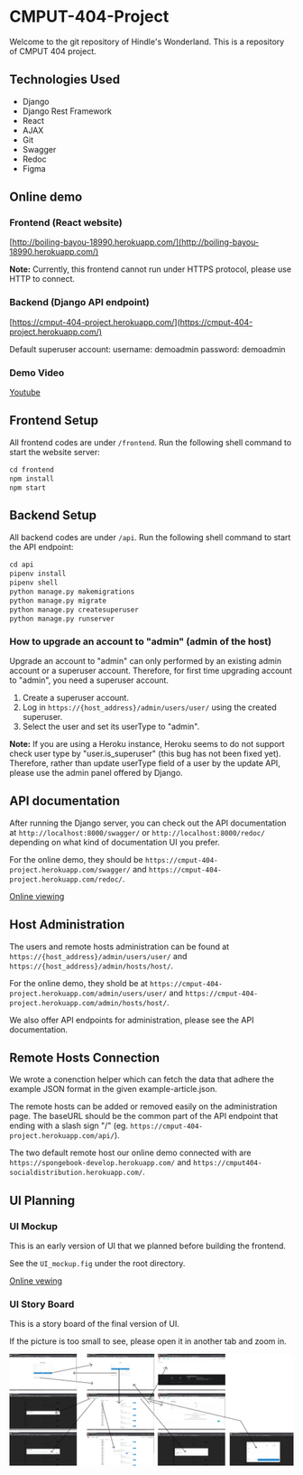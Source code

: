 # CMPUT-404-Project

Welcome to the git repository of Hindle's Wonderland. This is a repository of CMPUT 404 project.

## Technologies Used

- Django
- Django Rest Framework
- React
- AJAX
- Git
- Swagger
- Redoc
- Figma

## Online demo

### Frontend (React website)

[http://boiling-bayou-18990.herokuapp.com/](http://boiling-bayou-18990.herokuapp.com/)

**Note:** Currently, this frontend cannot run under HTTPS protocol, please use HTTP to connect.

### Backend (Django API endpoint)

[https://cmput-404-project.herokuapp.com/](https://cmput-404-project.herokuapp.com/)

Default superuser account:
username: demoadmin
password: demoadmin

### Demo Video

[Youtube](https://www.youtube.com/watch?v=i--kNEMyg2k&feature=youtu.be)

## Frontend Setup

All frontend codes are under `/frontend`. Run the following shell command to start the website server:

```console
cd frontend
npm install
npm start
```

## Backend Setup

All backend codes are under `/api`. Run the following shell command to start the API endpoint:

```console
cd api
pipenv install
pipenv shell
python manage.py makemigrations
python manage.py migrate
python manage.py createsuperuser
python manage.py runserver
```

### How to upgrade an account to "admin" (admin of the host)

Upgrade an account to "admin" can only performed by an existing admin account or a superuser account.
Therefore, for first time upgrading account to "admin", you need a superuser account.

1. Create a superuser account.
2. Log in `https://{host_address}/admin/users/user/` using the created superuser.
3. Select the user and set its userType to "admin".

**Note:** If you are using a Heroku instance, Heroku seems to do not support check user type by "user.is_superuser" (this bug has not been fixed yet). Therefore, rather than update userType field of a user by the update API, please use the admin panel offered by Django.

## API documentation

After running the Django server, you can check out the API documentation at `http://localhost:8000/swagger/` or `http://localhost:8000/redoc/` depending on what kind of documentation UI you prefer.

For the online demo, they should be `https://cmput-404-project.herokuapp.com/swagger/` and `https://cmput-404-project.herokuapp.com/redoc/`.

[Online viewing](https://cmput-404-project.herokuapp.com/swagger/)

## Host Administration

The users and remote hosts administration can be found at `https://{host_address}/admin/users/user/` and `https://{host_address}/admin/hosts/host/`.

For the online demo, they shold be at `https://cmput-404-project.herokuapp.com/admin/users/user/` and `https://cmput-404-project.herokuapp.com/admin/hosts/host/`.

We also offer API endpoints for administration, please see the API documentation.

## Remote Hosts Connection

We wrote a conenction helper which can fetch the data that adhere the example JSON format in the given example-article.json.

The remote hosts can be added or removed easily on the administration page. The baseURL should be the common part of the API endpoint that ending with a slash sign "/" (eg. `https://cmput-404-project.herokuapp.com/api/`).

The two default remote host our online demo connected with are `https://spongebook-develop.herokuapp.com/` and `https://cmput404-socialdistribution.herokuapp.com/`.

## UI Planning

### UI Mockup

This is an early version of UI that we planned before building the frontend.

See the `UI_mockup.fig` under the root directory. 

[Online vewing](https://www.figma.com/file/sKnTrhQ3f2uaiexQ0A8OSJ/CMPUT-404-Project?node-id=6%3A272)

### UI Story Board

This is a story board of the final version of UI. 

If the picture is too small to see, please open it in another tab and zoom in.

![UI story board](UI_story_board.jpeg)